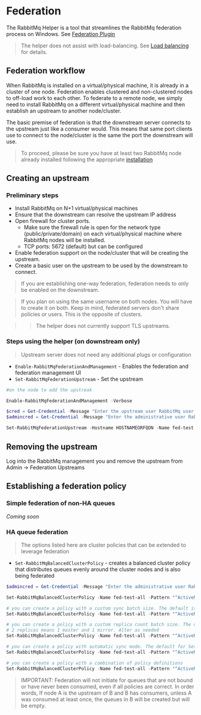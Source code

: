 # Federation

The RabbitMq Helper is a tool that streamlines the RabbitMq federation process on Windows. See [Federation Plugin](https://www.rabbitmq.com/federation.html)

> The helper does not assist with load-balancing. See [Load balancing](../loadbalancing.md) for details.

## Federation workflow

When RabbitMq is installed on a virtual/physical machine, it is already in a cluster of one node. Federation enables clustered and non-clustered nodes to off-load work to each other. To federate to a remote node, we simply need to install RabbitMq on a different virtual/physical machine and then establish an upstream to another node/cluster. 

The basic premise of federation is that the downstream server connects to the upstream just like a consumer would. This means that same port clients use to connect to the node/cluster is the same the port the downstream will use.

> To proceed, please be sure you have at least two RabbitMq node already installed following the appropriate [installation](../installation/README.md)

## Creating an upstream

### Preliminary steps
* Install RabbitMq on N+1 virtual/physical machines
* Ensure that the downstream can resolve the upstream IP address
* Open firewall for cluster ports. 
    * Make sure the firewall rule is open for the network type (public/private/domain) on each virtual/physical machine where RabbitMq nodes will be installed.
    * TCP ports: 5672 (default) but can be configured
* Enable federation support on the node/cluster that will be creating the upstream.
* Create a basic user on the upstream to be used by the downstream to connect.

> If you are establishing one-way federation, federation needs to only be enabled on the downstream.

> If you plan on using the same username on both nodes. You will have to create it on both. Keep in mind, federated servers don't share policies or users. This is the opposite of clusters.

>> The helper does not currently support TLS upstreams.



### Steps using the helper (on downstream only)

> Upstream server does not need any additional plugs or configuration

* ```Enable-RabbitMqFederationAndManagement``` - Enables the federation and federation management UI 
* ```Set-RabbitMqFederationUpstream``` - Set the upstream

```powershell
#on the node to add the upstreak

Enable-RabbitMqFederationAndManagement -Verbose

$cred = Get-Credential -Message "Enter the upstream user RabbitMq user username and password";
$admincred = Get-Credential -Message "Enter the administrative user RabbitMq user username and password";

Set-RabbitMqFederationUpstream -Hostname HOSTNAMEORFQDN -Name fed-test -Credential $cred -AdminCredential $admincred -FirewallConfigured -Verbose
```

## Removing the upstream

Log into the RabbitMq management you and remove the upstream from Admin -> Federation Upstreams

## Establishing a federation policy

### Simple federation of non-HA queues

*Coming soon*

### HA queue federation

> The options listed here are cluster policies that can be extended to leverage federation

* ```Set-RabbitMqBalancedClusterPolicy``` - creates a balanced cluster policy that distributes queues evenly around the cluster nodes and is also being federated

```powershell
$admincred = Get-Credential -Message "Enter the administrative user RabbitMq user username and password";

Set-RabbitMqBalancedClusterPolicy -Name fed-test-all -Pattern "^ActiveNonSslRabbitMq\:.*" -AdminCredential $admincred -IncludeInFederation

# you can create a policy with a custom sync batch size. The default is 400 for Set-RabbitMqBalancedClusterPolicy because Thycotic products have a worst case scenario size for messages to be at 256KB. When a sync message is generated 256*400 = 100MB. Larger sync message can cause fragementation if there is latency or network connection drops between cluster node. Alter as needed
Set-RabbitMqBalancedClusterPolicy -Name fed-test-all -Pattern "^ActiveNonSslRabbitMq:" -AdminCredential $admincred -SyncBatchSize 100 -IncludeInFederation

# you can create a policy with a custom replica count batch size. The default is 2 for Set-RabbitMqBalancedClusterPolicy because anything higher puts strain on the cluster. 
# 2 replicas means 1 master and 1 mirror. Alter as needed
Set-RabbitMqBalancedClusterPolicy -Name fed-test-all -Pattern "^ActiveNonSslRabbitMq:" -AdminCredential $admincred -QueueReplicaCount 3 -IncludeInFederation

# you can create a policy with automatic sync mode. The default for Set-RabbitMqBalancedClusterPolicy is manual to avoid forcing a queue to automatically synchronize when a new mirror joins.
Set-RabbitMqBalancedClusterPolicy -Name fed-test-all -Pattern "^ActiveNonSslRabbitMq:" -AdminCredential $admincred -AutomaticSyncMode -IncludeInFederation

# you can create a policy with a combination of policy definitions
Set-RabbitMqBalancedClusterPolicy -Name fed-test-all -Pattern "^ActiveNonSslRabbitMq:" -AdminCredential $admincred -SyncBatchSize 100 -QueueReplicaCount 3 -AutomaticSyncMode -IncludeInFederation

```

> IMPORTANT: Federation will not initiate for queues that are not bound or have never been consumed, even if all policies are correct. In order words, If node A is the upstream of B and B has consumers, unless A was consumed at least once, the queues in B will be created but will be empty.
